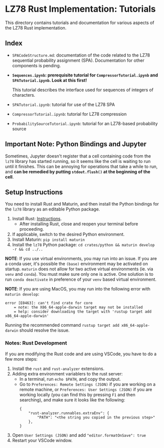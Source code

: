 # LZ78 Rust Implementation: Tutorials
This directory contains tutorials and documentation for various aspects of the LZ78 Rust implementation.

## Index
- `SPACodeStructure.md`: documentation of the code related to the LZ78 sequential probability assignment (SPA).
Documentation for other components is pending.
- **`Sequences.ipynb`: prerequisite tutorial for  `CompressorTutorial.ipynb` and `SPATutorial.ipynb`. Look at this first!**

    This tutorial describes the interface used for sequences of integers of characters.
- `SPATutorial.ipynb`: tutorial for use of the LZ78 SPA
- `CompressorTutorial.ipynb`: tutorial for LZ78 compression
- `ProbabilitySourceTutorial.ipynb`: tutorial for an LZ78-based probability source

## Important Note: Python Bindings and Jupyter
Sometimes, Jupyter doesn't register that a cell containing code from the `lz78` library has started running, so it seems like the cell is waiting to run until it finishes. This can be annoying for operations that take a while to run, and **can be remedied by putting `stdout.flush()` at the beginning of the cell**.

## Setup Instructions
You need to install Rust and Maturin, and then install the Python bindings for the `lz78` library as an editable Python package.
1. Install Rust: [Instructions](https://www.rust-lang.org/tools/install).
    - After installing Rust, close and reopen your terminal before proceeding.
2. If applicable, switch to the desired Python environment.
3. Install Maturin: `pip install maturin`
4. Install the `lz78` Python package: `cd crates/python && maturin develop -r && cd ../..`

**NOTE**: If you use virtual environments, you may run into an issue. If you are a conda user, it's possible the `(base)` environment may be activated on startup. `maturin` does not allow for two active virtual environments (ie. via `venv` and `conda`). You must make sure only one is active. One solution is to run `conda deactivate` in preference of your `venv` based virtual environment.

**NOTE**: If you are using MacOS, you may run into the following error with `maturin develop`:
```
error [E0463]: can't find crate for core
    = note: the X86_64-apple-darwin target may not be installed
    = help: consider downloading the target with 'rustup target add x86_64-apple-darwin'
```
Running the recommended command `rustup target add x86_64-apple-darwin` should resolve the issue.

### Notes: Rust Development
If you are modifying the Rust code and are using VSCode, you have to do a few more steps:
1. Install the `rust` and `rust-analyzer` extensions.
2. Adding extra environment variablers to the rust server:
    - In a terminal, run `echo $PATH`, and copy the output.
    - Go to `Preferences: Remote Settings (JSON)` if you are working on a remote machine, or `Preferences: User Settings (JSON)` if you are working locally (you can find this by pressing `F1` and then searching), and make sure it looks like the following:
        ```
        {
            "rust-analyzer.runnables.extraEnv": {
                "PATH": "<the string you copied in the previous step>"
            },
        }
        ```
3. Open `User Settings (JSON)` and add `"editor.formatOnSave": true`
4. Restart your VSCode window.